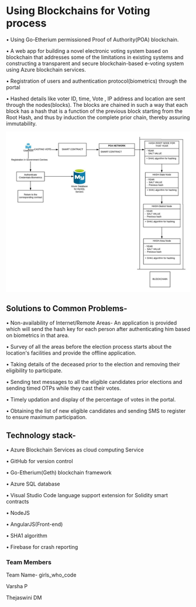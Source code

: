 
# Using Blockchains for Voting process

•	Using Go-Etherium permissioned Proof of Authority(POA) blockchain. 

•	A web app for building a novel electronic voting system based on blockchain that addresses some of the limitations in existing systems and constructing a transparent and secure blockchain-based e-voting system using Azure blockchain services.

•	Registration of users and authentication protocol(biometrics) through the portal

•	Hashed details like voter ID, time, Vote , IP address and location are sent through the nodes(blocks). The blocks are chained in such a way that each block has a hash that is a function of the previous block starting from the Root Hash, and thus by induction the complete prior chain, thereby assuring immutability.

![](https://github.com/varshavasthavi/Codefundo--2019-Secure-Electronic-Voting-using-Azure-Blockchain/blob/master/Blank%20Diagram%20(1).jpeg)

##	Solutions to Common Problems-

•	Non-availability of Internet/Remote Areas- An application is provided which will send the hash key for each person after authenticating him based on biometrics in that area.

•	Survey of all the areas before the election process starts about the location's facilities and provide the offline application.

•	Taking details of the deceased prior to the election and removing their eligibility to participate.

•	Sending text messages to all the eligible candidates prior elections and sending timed OTPs while they cast their votes.

•	Timely updation and display of the percentage of votes in the portal.

•	Obtaining the list of new eligible candidates and sending SMS to register to ensure maximum participation.

## Technology stack-

•	Azure Blockchain Services as cloud computing Service

•	GitHub for version control

•	Go-Etherium(Geth) blockchain framework

•	Azure SQL database

•	Visual Studio Code language support extension for Solidity smart contracts

•	NodeJS

•	AngularJS(Front-end)

•	SHA1 algorithm

•	Firebase for crash reporting
 ### Team Members
 Team Name- girls_who_code
 
 Varsha P
 
 Thejaswini DM
